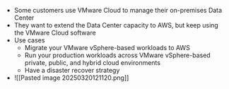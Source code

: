 -  Some customers use VMware Cloud to manage their on-premises Data Center 
- They want to extend the Data Center capacity to AWS, but keep using the VMware Cloud software
- Use cases 
	- Migrate your VMware vSphere-based workloads to AWS 
	- Run your production workloads across VMware vSphere-based private, public, and hybrid cloud environments 
	- Have a disaster recover strategy
- ![[Pasted image 20250320121120.png]]